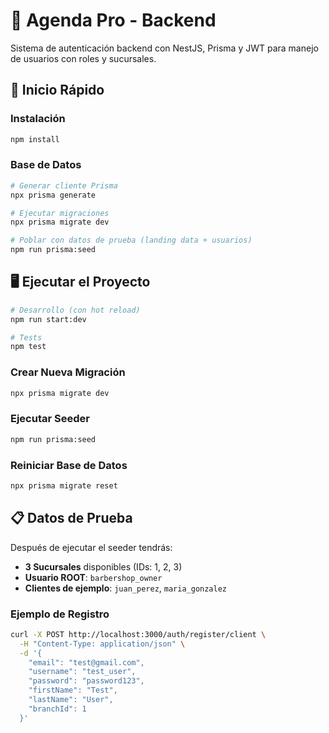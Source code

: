 # 🔐 Agenda Pro - Backend

Sistema de autenticación backend con NestJS, Prisma y JWT para manejo de usuarios con roles y sucursales.

## 🚀 Inicio Rápido

### Instalación
```bash
npm install
```

### Base de Datos
```bash
# Generar cliente Prisma
npx prisma generate

# Ejecutar migraciones
npx prisma migrate dev

# Poblar con datos de prueba (landing data + usuarios)
npm run prisma:seed
```

## 🖥️ Ejecutar el Proyecto

```bash
# Desarrollo (con hot reload)
npm run start:dev

# Tests
npm test
```

### Crear Nueva Migración
```bash
npx prisma migrate dev 
```

### Ejecutar Seeder
```bash
npm run prisma:seed
```

### Reiniciar Base de Datos
```bash
npx prisma migrate reset
```

## 📋 Datos de Prueba

Después de ejecutar el seeder tendrás:
- **3 Sucursales** disponibles (IDs: 1, 2, 3)
- **Usuario ROOT**: `barbershop_owner`
- **Clientes de ejemplo**: `juan_perez`, `maria_gonzalez`

### Ejemplo de Registro
```bash
curl -X POST http://localhost:3000/auth/register/client \
  -H "Content-Type: application/json" \
  -d '{
    "email": "test@gmail.com",
    "username": "test_user", 
    "password": "password123",
    "firstName": "Test",
    "lastName": "User",
    "branchId": 1
  }'
```
